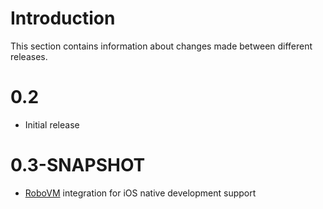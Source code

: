 # Introduction #

This section contains information about changes made between different releases.

# 0.2 #
  * Initial release

# 0.3-SNAPSHOT #
  * [RoboVM](http://www.robovm.org/) integration for iOS native development support